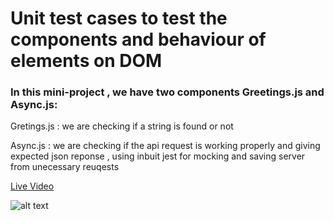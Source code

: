 # Unit test cases to test the components and behaviour of elements on DOM

### In this mini-project , we have two components Greetings.js and Async.js:

Gretings.js : we are checking if a string is found or not




Async.js : we are checking if the api request is working properly and giving expected json reponse , using inbuit jest for mocking and saving server from unecessary reuqests
 

[Live Video](https://res.cloudinary.com/df2q7cryi/video/upload/v1639846722/react-testing_x5bs8i.mkv)

![alt text](https://res.cloudinary.com/df2q7cryi/image/upload/v1639846437/file_ihniii.png)

